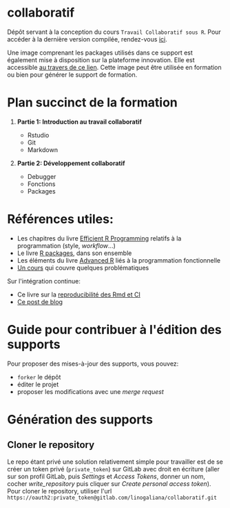 # collaboratif

Dépôt servant à la conception du cours `Travail Collaboratif sous R`. Pour accéder à la dernière version compilée, rendez-vous [ici](http://formationsd2e.pages.innovation.insee.eu/collaboratif/).

Une image comprenant les packages utilisés dans ce support est également mise à disposition sur la plateforme innovation. Elle est accessible [au travers de ce lien](https://onyxia.beta.innovation.insee.eu/my-lab/catalogue/inno/rstudio/deploiement?git.enable=true&rstudio.shiny=false&rstudio.image_docker=git-registry.stable.innovation.insee.eu/formationsd2e/collaboratif&advanced.sudo=false&onyxia.friendly_name=collaboratif). Cette image peut être utilisée en formation ou bien pour générer le support de formation.

# Plan succinct de la formation

1. **Partie 1: Introduction au travail collaboratif**

    + Rstudio
    + Git
    + Markdown


2. **Partie 2: Développement collaboratif**

    + Debugger
    + Fonctions
    + Packages



# Références utiles:

* Les chapitres du livre [Efficient R Programming](https://csgillespie.github.io/efficientR/) relatifs à la programmation (style, *workflow*...)
* Le livre [R packages](http://r-pkgs.had.co.nz/), dans son ensemble
* Les éléments du livre [Advanced R](https://adv-r.hadley.nz/) liés à la programmation fonctionnelle
* [Un cours](https://mikoontz.github.io/data-carpentry-week/index.html) qui couvre quelques problématiques

Sur l'intégration continue:

* Ce livre sur la [reproducibilité des Rmd et CI](https://vickysteeves.gitlab.io/repro-papers/r-markdown-in-reproducible-research.html)
* [Ce post de blog](https://blog.methodsconsultants.com/posts/developing-r-packages-with-usethis-and-gitlab-ci-part-ii/)

# Guide pour contribuer à l'édition des supports

Pour proposer des mises-à-jour des supports, vous pouvez:

* `forker` le dépôt
* éditer le projet
* proposer les modifications avec une *merge request*



# Génération des supports

## Cloner le repository

Le repo étant privé une solution relativement simple pour travailler est de se créer un token privé (`private_token`) sur GitLab avec droit en écriture (aller sur son profil GitLab, puis _Settings_ et _Access Tokens_, donner un nom, cocher _write_repository_ puis cliquer sur _Create personal access token_).  
Pour cloner le repository, utiliser l'url `https://oauth2:private_token@gitlab.com/linogaliana/collaboratif.git`

